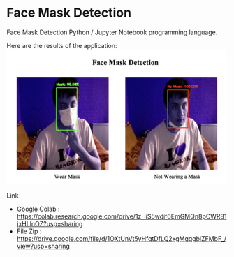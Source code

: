 # Face Mask Detection
Face Mask Detection Python / Jupyter Notebook programming language.

Here are the results of the application:
![Image of Face Mask Detection](https://github.com/hafizelfiawedoputra/Face-Mask-Detection/blob/main/Screen%20Shot%202021-07-09%20at%2016.32.59.png)

Link
- Google Colab : https://colab.research.google.com/drive/1z_iiS5wdif6EmGMQn8pCWR81jxHLlnOZ?usp=sharing
- File Zip : https://drive.google.com/file/d/1OXtUnVt5yHfqtDfLQ2xgMqqgbiZFMbF_/view?usp=sharing
